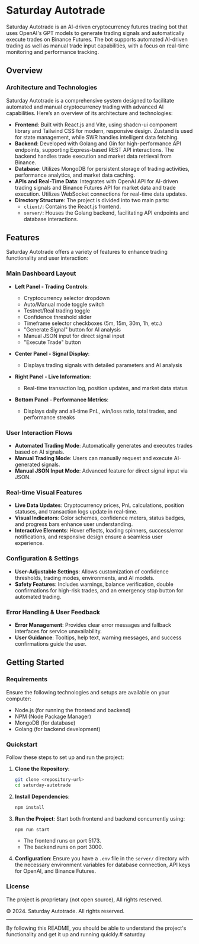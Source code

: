 # Saturday Autotrade

Saturday Autotrade is an AI-driven cryptocurrency futures trading bot that uses OpenAI's GPT models to generate trading signals and automatically execute trades on Binance Futures. The bot supports automated AI-driven trading as well as manual trade input capabilities, with a focus on real-time monitoring and performance tracking.

## Overview

### Architecture and Technologies

Saturday Autotrade is a comprehensive system designed to facilitate automated and manual cryptocurrency trading with advanced AI capabilities. Here’s an overview of its architecture and technologies:

- **Frontend**: Built with React.js and Vite, using shadcn-ui component library and Tailwind CSS for modern, responsive design. Zustand is used for state management, while SWR handles intelligent data fetching.
- **Backend**: Developed with Golang and Gin for high-performance API endpoints, supporting Express-based REST API interactions. The backend handles trade execution and market data retrieval from Binance.
- **Database**: Utilizes MongoDB for persistent storage of trading activities, performance analytics, and market data caching.
- **APIs and Real-Time Data**: Integrates with OpenAI API for AI-driven trading signals and Binance Futures API for market data and trade execution. Utilizes WebSocket connections for real-time data updates.
- **Directory Structure**: The project is divided into two main parts:
  - `client/`: Contains the React.js frontend.
  - `server/`: Houses the Golang backend, facilitating API endpoints and database interactions.

## Features

Saturday Autotrade offers a variety of features to enhance trading functionality and user interaction:

### Main Dashboard Layout

- **Left Panel - Trading Controls**: 
  - Cryptocurrency selector dropdown
  - Auto/Manual mode toggle switch
  - Testnet/Real trading toggle
  - Confidence threshold slider
  - Timeframe selector checkboxes (5m, 15m, 30m, 1h, etc.)
  - "Generate Signal" button for AI analysis
  - Manual JSON input for direct signal input
  - "Execute Trade" button

- **Center Panel - Signal Display**:
  - Displays trading signals with detailed parameters and AI analysis

- **Right Panel - Live Information**:
  - Real-time transaction log, position updates, and market data status

- **Bottom Panel - Performance Metrics**:
  - Displays daily and all-time PnL, win/loss ratio, total trades, and performance streaks

### User Interaction Flows

- **Automated Trading Mode**: 
  Automatically generates and executes trades based on AI signals.
- **Manual Trading Mode**: 
  Users can manually request and execute AI-generated signals.
- **Manual JSON Input Mode**: 
  Advanced feature for direct signal input via JSON.

### Real-time Visual Features

- **Live Data Updates**: 
  Cryptocurrency prices, PnL calculations, position statuses, and transaction logs update in real-time.
- **Visual Indicators**: 
  Color schemes, confidence meters, status badges, and progress bars enhance user understanding.
- **Interactive Elements**: 
  Hover effects, loading spinners, success/error notifications, and responsive design ensure a seamless user experience.

### Configuration & Settings

- **User-Adjustable Settings**: 
  Allows customization of confidence thresholds, trading modes, environments, and AI models.
- **Safety Features**: 
  Includes warnings, balance verification, double confirmations for high-risk trades, and an emergency stop button for automated trading.

### Error Handling & User Feedback

- **Error Management**: 
  Provides clear error messages and fallback interfaces for service unavailability.
- **User Guidance**: 
  Tooltips, help text, warning messages, and success confirmations guide the user.

## Getting Started

### Requirements

Ensure the following technologies and setups are available on your computer:
- Node.js (for running the frontend and backend)
- NPM (Node Package Manager)
- MongoDB (for database)
- Golang (for backend development)

### Quickstart

Follow these steps to set up and run the project:

1. **Clone the Repository**:
   ```bash
   git clone <repository-url>
   cd saturday-autotrade
   ```

2. **Install Dependencies**:
   ```bash
   npm install
   ```

3. **Run the Project**:
   Start both frontend and backend concurrently using:
   ```bash
   npm run start
   ```

   - The frontend runs on port 5173.
   - The backend runs on port 3000.

4. **Configuration**:
   Ensure you have a `.env` file in the `server/` directory with the necessary environment variables for database connection, API keys for OpenAI, and Binance Futures.

### License

The project is proprietary (not open source), All rights reserved.

© 2024. Saturday Autotrade. All rights reserved.

---

By following this README, you should be able to understand the project's functionality and get it up and running quickly.# saturday
